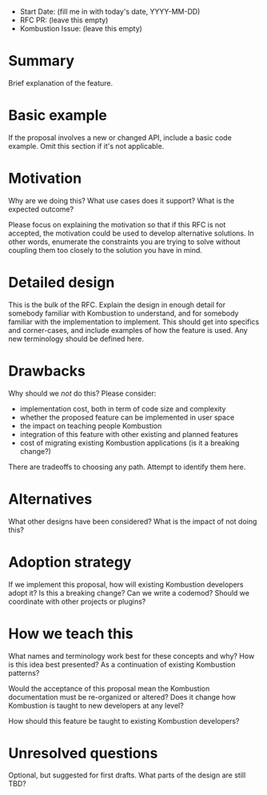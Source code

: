 * Start Date: (fill me in with today's date, YYYY-MM-DD)
* RFC PR: (leave this empty)
* Kombustion Issue: (leave this empty)

# Summary

Brief explanation of the feature.

# Basic example

If the proposal involves a new or changed API, include a basic code example.
Omit this section if it's not applicable.

# Motivation

Why are we doing this? What use cases does it support? What is the expected
outcome?

Please focus on explaining the motivation so that if this RFC is not accepted,
the motivation could be used to develop alternative solutions. In other words,
enumerate the constraints you are trying to solve without coupling them too
closely to the solution you have in mind.

# Detailed design

This is the bulk of the RFC. Explain the design in enough detail for somebody
familiar with Kombustion to understand, and for somebody familiar with the
implementation to implement. This should get into specifics and corner-cases,
and include examples of how the feature is used. Any new terminology should be
defined here.

# Drawbacks

Why should we _not_ do this? Please consider:

* implementation cost, both in term of code size and complexity
* whether the proposed feature can be implemented in user space
* the impact on teaching people Kombustion
* integration of this feature with other existing and planned features
* cost of migrating existing Kombustion applications (is it a breaking change?)

There are tradeoffs to choosing any path. Attempt to identify them here.

# Alternatives

What other designs have been considered? What is the impact of not doing this?

# Adoption strategy

If we implement this proposal, how will existing Kombustion developers adopt it?
Is this a breaking change? Can we write a codemod? Should we coordinate with
other projects or plugins?

# How we teach this

What names and terminology work best for these concepts and why? How is this
idea best presented? As a continuation of existing Kombustion patterns?

Would the acceptance of this proposal mean the Kombustion documentation must be
re-organized or altered? Does it change how Kombustion is taught to new
developers at any level?

How should this feature be taught to existing Kombustion developers?

# Unresolved questions

Optional, but suggested for first drafts. What parts of the design are still
TBD?
